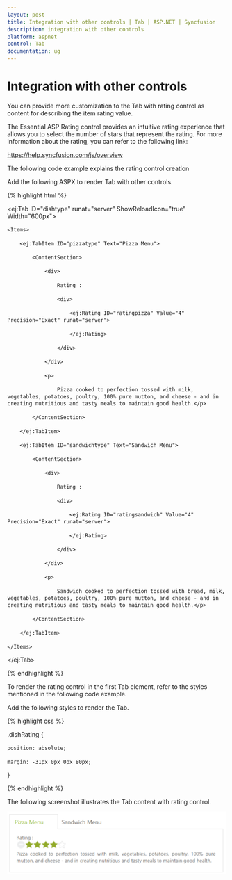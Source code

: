 ```yaml
---
layout: post
title: Integration with other controls | Tab | ASP.NET | Syncfusion
description: integration with other controls
platform: aspnet
control: Tab
documentation: ug
---
```


#  Integration with other controls

You can provide more customization to the Tab with rating control as content for describing the item rating value.

The Essential ASP Rating control provides an intuitive rating experience that allows you to select the number of stars that represent the rating. For more information about the rating, you can refer to the following link:

<https://help.syncfusion.com/js/overview>

The following code example explains the rating control creation

Add the following ASPX to render Tab with other controls.

{% highlight html %}

<ej:Tab ID="dishtype" runat="server" ShowReloadIcon="true" Width="600px">

    <Items>

        <ej:TabItem ID="pizzatype" Text="Pizza Menu">

            <ContentSection>

                <div>

                    Rating :

                    <div>

                        <ej:Rating ID="ratingpizza" Value="4" Precision="Exact" runat="server">

                        </ej:Rating>

                    </div>

                </div>

                <p>

                    Pizza cooked to perfection tossed with milk, vegetables, potatoes, poultry, 100% pure mutton, and cheese - and in creating nutritious and tasty meals to maintain good health.</p>

            </ContentSection>

        </ej:TabItem>

        <ej:TabItem ID="sandwichtype" Text="Sandwich Menu">

            <ContentSection>

                <div>

                    Rating :

                    <div>

                        <ej:Rating ID="ratingsandwich" Value="4" Precision="Exact" runat="server">

                        </ej:Rating>

                    </div>

                </div>

                <p>

                    Sandwich cooked to perfection tossed with bread, milk, vegetables, potatoes, poultry, 100% pure mutton, and cheese - and in creating nutritious and tasty meals to maintain good health.</p>

            </ContentSection>

        </ej:TabItem>

    </Items>

</ej:Tab>

{% endhighlight %}

To render the rating control in the first Tab element, refer to the styles mentioned in the following code example. 

Add the following styles to render the Tab.

{% highlight css %}

.dishRating {

	position: absolute;

	margin: -31px 0px 0px 80px;

}   

{% endhighlight %}



The following screenshot illustrates the Tab content with rating control. 

![Integration with other controls](Integration-with-other-controls_images/Integration-with-other-controls_img1.png) 



